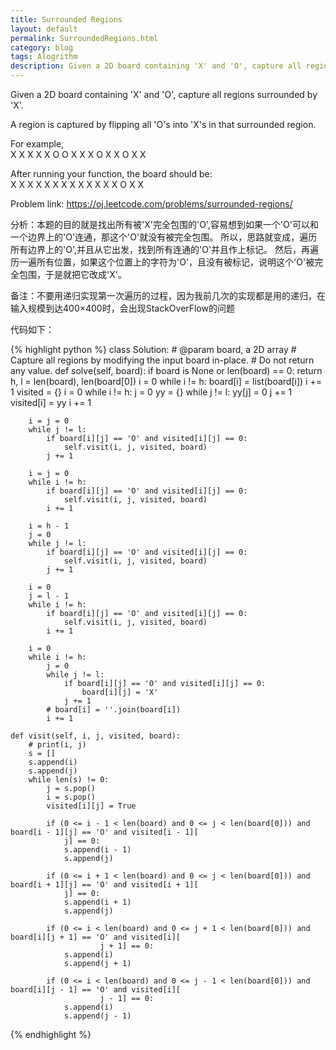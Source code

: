 ```yaml
---
title: Surrounded Regions 
layout: default
permalink: SurroundedRegions.html
category: blog
tags: Alogrithm
description: Given a 2D board containing 'X' and 'O', capture all regions surrounded by 'X'
---
```


<p>Given a 2D board containing 'X' and 'O', capture all regions surrounded by 'X'.</p>

<p>A region is captured by flipping all 'O's into 'X's in that surrounded region.</p>

<p>For example,</br>
X X X X
X O O X
X X O X
X O X X</p>

<p>After running your function, the board should be:</br>
X X X X
X X X X
X X X X
X O X X</p>

<p>Problem link: <a href="https://oj.leetcode.com/problems/surrounded-regions/">https://oj.leetcode.com/problems/surrounded-regions/</a></p>

<p>分析：本题的目的就是找出所有被'X'完全包围的'O',容易想到如果一个'O'可以和一个边界上的'O'连通，那这个'O'就没有被完全包围。
所以，思路就变成，遍历所有边界上的'O',并且从它出发，找到所有连通的'O'并且作上标记。
然后，再遍历一遍所有位置，如果这个位置上的字符为'O'，且没有被标记，说明这个'O'被完全包围，于是就把它改成'X'。</p>

<p>备注：不要用递归实现第一次遍历的过程，因为我前几次的实现都是用的递归，在输入规模到达400×400时，会出现StackOverFlow的问题</p>
<p>代码如下：</p>

{% highlight python %}
class Solution:
    # @param board, a 2D array
    # Capture all regions by modifying the input board in-place.
    # Do not return any value.
    def solve(self, board):
        if board is None or len(board) == 0:
            return
        h, l = len(board), len(board[0])
        i = 0
        while i != h:
            board[i] = list(board[i])
            i += 1
        visited = {}
        i = 0
        while i != h:
            j = 0
            yy = {}
            while j != l:
                yy[j] = 0
                j += 1
            visited[i] = yy
            i += 1

        i = j = 0
        while j != l:
            if board[i][j] == 'O' and visited[i][j] == 0:
                self.visit(i, j, visited, board)
            j += 1

        i = j = 0
        while i != h:
            if board[i][j] == 'O' and visited[i][j] == 0:
                self.visit(i, j, visited, board)
            i += 1

        i = h - 1
        j = 0
        while j != l:
            if board[i][j] == 'O' and visited[i][j] == 0:
                self.visit(i, j, visited, board)
            j += 1

        i = 0
        j = l - 1
        while i != h:
            if board[i][j] == 'O' and visited[i][j] == 0:
                self.visit(i, j, visited, board)
            i += 1

        i = 0
        while i != h:
            j = 0
            while j != l:
                if board[i][j] == 'O' and visited[i][j] == 0:
                    board[i][j] = 'X'
                j += 1
            # board[i] = ''.join(board[i])
            i += 1

    def visit(self, i, j, visited, board):
        # print(i, j)
        s = []
        s.append(i)
        s.append(j)
        while len(s) != 0:
            j = s.pop()
            i = s.pop()
            visited[i][j] = True

            if (0 <= i - 1 < len(board) and 0 <= j < len(board[0])) and board[i - 1][j] == 'O' and visited[i - 1][
                j] == 0:
                s.append(i - 1)
                s.append(j)

            if (0 <= i + 1 < len(board) and 0 <= j < len(board[0])) and board[i + 1][j] == 'O' and visited[i + 1][
                j] == 0:
                s.append(i + 1)
                s.append(j)

            if (0 <= i < len(board) and 0 <= j + 1 < len(board[0])) and board[i][j + 1] == 'O' and visited[i][
                        j + 1] == 0:
                s.append(i)
                s.append(j + 1)

            if (0 <= i < len(board) and 0 <= j - 1 < len(board[0])) and board[i][j - 1] == 'O' and visited[i][
                        j - 1] == 0:
                s.append(i)
                s.append(j - 1)
     
{% endhighlight %}
